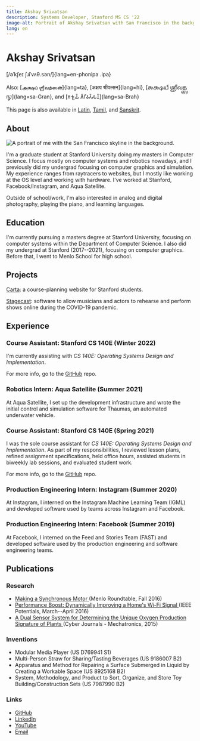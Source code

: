 ```yaml
---
title: Akshay Srivatsan
description: Systems Developer, Stanford MS CS '22
image-alt: Portrait of Akshay Srivatsan with San Francisco in the background.
lang: en
---
```


# Akshay Srivatsan

[/əˈkʃeɪ ʃɹiˈvʌθ.sən/]{lang=en-phonipa .ipa}

Also: [அக்ஷய் ஶ்ரீவத்ஸன்]{lang=ta}, [अक्षय श्रीवत्सन]{lang=hi}, [𑌅𑌕𑍍𑌷𑌯𑍍
𑌶𑍍𑌰𑍀𑌵𑌤𑍍𑌸𑌨𑍍]{lang=sa-Gran}, and [𑀅𑀓𑁆𑀱𑀬𑁆 𑀰𑁆𑀭𑀻𑀯𑀢𑁆𑀲𑀦𑁆]{lang=sa-Brah}

This page is also available in [Latin](latin.html), [Tamil](tamil.html), and
[Sanskrit](sanskrit.html).

## About

![A portrait of me with the San Francisco skyline in the 
background.](assets/img/portrait-small.jpg)

I'm a graduate student at Stanford University doing my masters in Computer
Science. I focus mostly on computer systems and robotics nowadays, and I
previously did my undergrad focusing on computer graphics and simulation. My
experience ranges from raytracers to websites, but I mostly like working at the
OS level and working with hardware. I've worked at Stanford, Facebook/Instagram,
and Aqua Satellite.

Outside of school/work, I'm also interested in analog and digital photography,
playing the piano, and learning languages.

## Education

I'm currently pursuing a masters degree at Stanford University, focusing on
computer systems within the Department of Computer Science. I also did my
undergrad at Stanford (2017--2021), focusing on computer graphics. Before that,
I went to Menlo School for high school.

## Projects

[Carta](https://carta.stanford.edu): a course-planning website for Stanford
students.

[Stagecast](https://taps.stanford.edu/stagecast): software to allow musicians
and actors to rehearse and perform shows online during the COVID-19 pandemic.

## Experience

### Course Assistant: Stanford CS 140E (Winter 2022)

I'm currently assisting with _CS 140E: Operating Systems Design and
Implementation_.

For more info, go to the [GitHub](https://github.com/dddrrreee/cs140e-22win)
repo.

### Robotics Intern: Aqua Satellite (Summer 2021)

At Aqua Satellite, I set up the development infrastructure and wrote the initial
control and simulation software for Thaumas, an automated underwater vehicle.

### Course Assistant: Stanford CS 140E (Spring 2021)

I was the sole course assistant for _CS 140E: Operating Systems Design and
Implementation_. As part of my responsibilities, I reviewed lesson plans,
refined assignment specifications, held office hours, assisted students in
biweekly lab sessions, and evaluated student work.

For more info, go to the [GitHub](https://github.com/dddrrreee/cs140e-21spr)
repo.

### Production Engineering Intern: Instagram (Summer 2020)

At Instagram, I interned on the Instagram Machine Learning Team (IGML) and
developed software used by teams across Instagram and Facebook.

### Production Engineering Intern: Facebook (Summer 2019)

At Facebook, I interned on the Feed and Stories Team (FAST) and developed
software used by the production engineering and software engineering teams.

## Publications

### Research

-   [Making a Synchronous Motor ](http://roundtable.menloschool.org/issue25/5_McNelly+Srivatsan_MS_Roundtable25_Fall_2016.pdf)
    (Menlo Roundtable, Fall 2016)
-   [Performance Boost: Dynamically Improving a Home's Wi-Fi Signal ](http://ieeexplore.ieee.org/abstract/document/7425403/)
    (IEEE Potentials, March--April 2016)
-   [A Dual Sensor System for Determining the Unique Oxygen Production Signature of Plants ](http://www.cyberjournals.com/Papers/2015/01.pdf)
    (Cyber Journals - Mechatronics, 2015)

### Inventions

-   Modular Media Player (US D769941 S1)
-   Multi-Person Straw for Sharing/Tasting Beverages (US 9186007 B2)
-   Apparatus and Method for Repairing a Surface Submerged in Liquid by Creating
    a Workable Space (US 8925168 B2)
-   System, Methodology, and Product to Sort, Organize, and Store Toy
    Building/Construction Sets (US 7987990 B2)

### Links

-   [GitHub](https://github.com/Akshay-Srivatsan)
-   [LinkedIn](https://www.linkedin.com/in/akshay-srivatsan/)
-   [YouTube](https://www.youtube.com/channel/UCUrJQeVdrtJZ1GjCXz1aWXA)
-   [Email](mailto:srivatsan.akshay+website@gmail.com)
